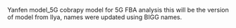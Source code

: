 Yanfen
 model_5G
cobrapy model for 5G FBA analysis
this will be the version of model from Ilya, names were updated using BIGG names.
